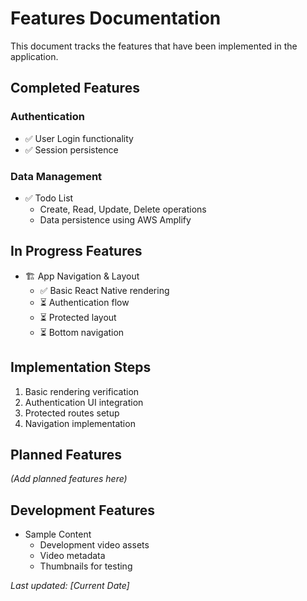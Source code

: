 # Features Documentation

This document tracks the features that have been implemented in the application.

## Completed Features

### Authentication
- ✅ User Login functionality
- ✅ Session persistence

### Data Management
- ✅ Todo List
  - Create, Read, Update, Delete operations
  - Data persistence using AWS Amplify

## In Progress Features
- 🏗️ App Navigation & Layout
  - ✅ Basic React Native rendering
  - ⏳ Authentication flow
  - ⏳ Protected layout
  - ⏳ Bottom navigation
  
## Implementation Steps
1. Basic rendering verification
2. Authentication UI integration
3. Protected routes setup
4. Navigation implementation

## Planned Features
_(Add planned features here)_

## Development Features
- Sample Content
  - Development video assets
  - Video metadata
  - Thumbnails for testing

_Last updated: [Current Date]_ 